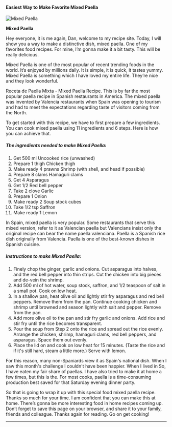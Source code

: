            

#### Easiest Way to Make Favorite Mixed Paella

![Mixed Paella](https://img-global.cpcdn.com/recipes/6040981162950656/751x532cq70/mixed-paella-recipe-main-photo.jpg)

**Mixed Paella**

Hey everyone, it is me again, Dan, welcome to my recipe site. Today, I will show you a way to make a distinctive dish, mixed paella. One of my favorites food recipes. For mine, I’m gonna make it a bit tasty. This will be really delicious.

Mixed Paella is one of the most popular of recent trending foods in the world. It’s enjoyed by millions daily. It is simple, it is quick, it tastes yummy. Mixed Paella is something which I have loved my entire life. They’re nice and they look wonderful.

Receta de Paella Mixta - Mixed Paella Recipe. This is by far the most popular paella recipe in Spanish restaurants in America. The mixed paella was invented by Valencia restaurants when Spain was opening to tourism and had to meet the expectations regarding taste of visitors coming from the North.

To get started with this recipe, we have to first prepare a few ingredients. You can cook mixed paella using 11 ingredients and 6 steps. Here is how you can achieve that.

##### The ingredients needed to make Mixed Paella:

1.  Get 500 ml Uncooked rice (unwashed)
2.  Prepare 1 thigh Chicken thigh
3.  Make ready 4 prawns Shrimp (with shell, and head if possible)
4.  Prepare 8 clams Hamaguri clams
5.  Get 4 Asparagus
6.  Get 1/2 Red bell pepper
7.  Take 2 clove Garlic
8.  Prepare 1 Onion
9.  Make ready 2 Soup stock cubes
10.  Take 1/2 tsp Saffron
11.  Make ready 1 Lemon

In Spain, mixed paella is very popular. Some restaurants that serve this mixed version, refer to it as Valencian paella but Valencians insist only the original recipe can bear the name paella valenciana. Paella is a Spanish rice dish originally from Valencia. Paella is one of the best-known dishes in Spanish cuisine.

##### Instructions to make Mixed Paella:

1.  Finely chop the ginger, garlic and onions. Cut asparagus into halves, and the red bell pepper into thin strips. Cut the chicken into big pieces and de-vein the shrimp.
2.  Add 500 ml of hot water, soup stock, saffron, and 1/2 teaspoon of salt in a small pot. Cook on low heat.
3.  In a shallow pan, heat olive oil and lightly stir fry asparagus and red bell peppers. Remove them from the pan. Continue cooking chicken and shrimp until browned and season lightly with salt and pepper. Remove from the pan.
4.  Add more olive oil to the pan and stir fry garlic and onions. Add rice and stir fry until the rice becomes transparent.
5.  Pour the soup from Step 2 onto the rice and spread out the rice evenly. Arrange the chicken, shrimp, hamaguri clams, red bell peppers, and asparagus. Space them out evenly.
6.  Place the lid on and cook on low heat for 15 minutes. (Taste the rice and if it's still hard, steam a little more.) Serve with lemon.

For this reason, many non-Spaniards view it as Spain's national dish. When I saw this month's challenge I couldn't have been happier. When I lived in So, I have eaten my fair share of paellas. I have also tried to make it at home a few times, but this is the. For most cooks, paella is a time-consuming production best saved for that Saturday evening dinner party.

So that is going to wrap it up with this special food mixed paella recipe. Thanks so much for your time. I am confident that you can make this at home. There’s gonna be more interesting food in home recipes coming up. Don’t forget to save this page on your browser, and share it to your family, friends and colleague. Thanks again for reading. Go on get cooking!

* * *
